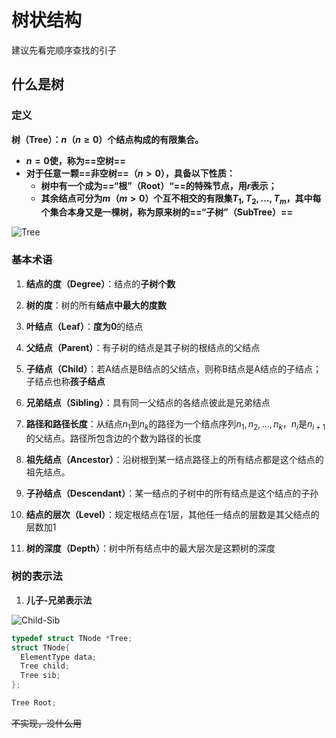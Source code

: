 # 树状结构

建议先看完顺序查找的引子

## 什么是树

### 定义

**树（Tree）：$n$（$n\ge0$）个结点构成的有限集合。**

- **$n=0$使，称为==空树==**
- **对于任意一颗==非空树==（$n\gt 0$），具备以下性质：**
  -  **树中有一个成为==“根”（Root）“==的特殊节点，用$r$表示；**
  - **其余结点可分为$m$（$m\gt0$）个互不相交的有限集$T_1,T_2,\dots,T_m$，其中每个集合本身又是一棵树，称为原来树的==“子树”（SubTree）==**

![Tree]()

### 基本术语

1. **结点的度（Degree）**：结点的**子树个数**
2. **树的度**：树的所有**结点中最大的度数**
3. **叶结点（Leaf）**：**度为0**的结点
4. **父结点（Parent）**：有子树的结点是其子树的根结点的父结点
5. **子结点（Child）**：若A结点是B结点的父结点，则称B结点是A结点的子结点；子结点也称**孩子结点**
6. **兄弟结点（Sibling）**：具有同一父结点的各结点彼此是兄弟结点

7. **路径和路径长度**：从结点$n_1$到$n_k$的路径为一个结点序列$n_1,n_2,\dots,n_k$，$n_i$是$n_{i+1}$的父结点。路径所包含边的个数为路径的长度
8. **祖先结点（Ancestor）**：沿树根到某一结点路径上的所有结点都是这个结点的祖先结点。
9. **子孙结点（Descendant）**：某一结点的子树中的所有结点是这个结点的子孙
10. **结点的层次（Level）**：规定根结点在1层，其他任一结点的层数是其父结点的层数加1
11. **树的深度（Depth）**：树中所有结点中的最大层次是这颗树的深度

### 树的表示法

1. **儿子-兄弟表示法**

![Child-Sib]()

```c++
typedef struct TNode *Tree;
struct TNode{
  ElementType data;
  Tree child;
  Tree sib;
};

Tree Root;
```

~~不实现，没什么用~~
